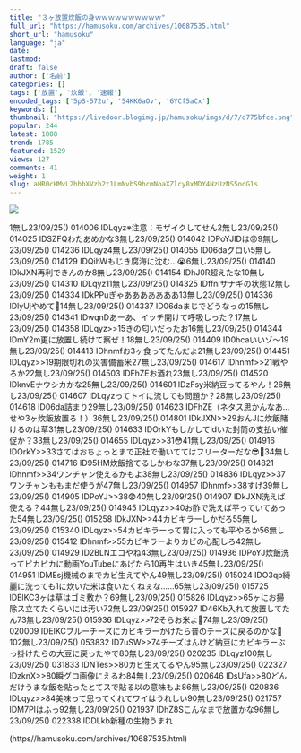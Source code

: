 ```yaml
---
title: "３ヶ放置炊飯の身ｗｗｗｗｗｗｗｗｗｗ"
full_url: "https://hamusoku.com/archives/10687535.html"
short_url: "hamusoku"
language: "ja"
date: 
lastmod: 
draft: false
author: ['名前']
categories: []
tags: ['放置', '炊飯', '速報']
encoded_tags: ['5pS-572u', '54KK6aOv', '6YCf5aCx']
keywords: []
thumbnail: "https://livedoor.blogimg.jp/hamusoku/imgs/d/7/d775bfce.png"
popular: 244
latest: 1808
trend: 1785
featured: 1529
views: 127
comments: 41
weight: 1
slug: aHR0cHMvL2hhbXVzb2t1LmNvbS9hcmNoaXZlcy8xMDY4NzUzNS5odG1s
---
```


![](https://livedoor.blogimg.jp/hamusoku/imgs/d/7/d775bfce.png)

1無し23/09/25() 014006 IDLqyz※注意：モザイクしてせん2無し23/09/25() 014025 IDSZFQわたあめかな3無し23/09/25() 014042 IDPoYJIDは😡9無し23/09/25() 014236 IDLqyz4無し23/09/25() 014055 ID06daグロい5無し23/09/25() 014129 IDQihWもじき腐海に沈む…😭6無し23/09/25() 014140 IDkJXN再利できんのか8無し23/09/25() 014154 IDhJ0R超えたな10無し23/09/25() 014310 IDLqyz11無し23/09/25() 014325 IDffniサナギの状態12無し23/09/25() 014334 IDkPPuぎゃあああああああ13無し23/09/25() 014336 IDlyUjやめて🥺14無し23/09/25() 014337 ID06daまじでどうなっの15無し23/09/25() 014341 IDwqnDあーあ、イッチ開けて呼吸しった？17無し23/09/25() 014358 IDLqyz>>15きの匂いだったお16無し23/09/25() 014344 IDmY2m更に放置し続けて察ぜ！18無し23/09/25() 014409 ID0hcaいいゾ～19無し23/09/25() 014413 IDhnmfお3ヶ食ってたんだよ21無し23/09/25() 014451 IDLqyz>>19期限切れの災害備蓄米27無し23/09/25() 014617 IDhnmf>>21戦やろか22無し23/09/25() 014503 IDFhZEお酒れ23無し23/09/25() 014520 IDknvEナウシカかな25無し23/09/25() 014601 IDzFsy米納豆ってるやん！26無し23/09/25() 014607 IDLqyzってトイに流しても問題か？28無し23/09/25() 014618 ID06da詰まり29無し23/09/25() 014623 IDFhZE（ネタス思かんなあ…せや3ヶ炊飯放置ろ！）36無し23/09/25() 014801 IDkJXN>>29おんJに炊飯賭けるのは草31無し23/09/25() 014633 IDOrkYもしかしてidいた封筒の支払い催促か？33無し23/09/25() 014655 IDLqyz>>31😳41無し23/09/25() 014916 IDOrkY>>33さてはおちょっとまで正社で働いててはフリーターだな😎🤞34無し23/09/25() 014716 ID95HM炊飯捨てるしかわな37無し23/09/25() 014821 IDhnmf>>34ワンチャン使えるかもよ38無し23/09/25() 014836 IDLqyz>>37ワンチャンももまだ使うが47無し23/09/25() 014957 IDhnmf>>38すげ39無し23/09/25() 014905 IDPoYJ>>38😨40無し23/09/25() 014907 IDkJXN洗えば使える？44無し23/09/25() 014945 IDLqyz>>40お酢で洗えば平っていてあった54無し23/09/25() 015258 IDkJXN>>44カビキラーしかだろ55無し23/09/25() 015340 IDLqyz>>54カビキラーって胃に入っても平やろか56無し23/09/25() 015412 IDhnmf>>55カビキラーよりカビの心配しろ42無し23/09/25() 014929 ID2BLNエコやね43無し23/09/25() 014936 IDPoYJ炊飯洗ってピカピカに動画YouTubeにあげたら10再生はいき45無し23/09/25() 014951 IDMEsj機械のまでカビ生えてやん49無し23/09/25() 015024 IDO3qp綺麗に洗っても1に炊いた米は食いたくねぇな……65無し23/09/25() 015725 IDElKC3ヶは草はゴミ敷か？69無し23/09/25() 015826 IDLqyz>>65ヶにお掃除ス立てたくらいには汚い72無し23/09/25() 015927 ID46Kb入れて放置してたん73無し23/09/25() 015936 IDLqyz>>72そらお米よ🌾74無し23/09/25() 020009 IDElKCブルーチーズにカビキラーかけたら普のチーズに戻るのかな🤔102無し23/09/25() 053832 ID7uSW>>74チーズはんけど納豆にカビキラーぶっ掛けたらの大豆に戻ったやで80無し23/09/25() 020235 IDLqyz100無し23/09/25() 031833 IDNTes>>80カビ生えてるやん95無し23/09/25() 022327 IDzknX>>80瞬グロ画像にえるわ84無し23/09/25() 020646 IDsUfa>>80どんだけうまな飯を貼ったとてスで貼る以の意味もよ86無し23/09/25() 020836 IDLqyz>>84美味って思ってくれてワイはうれしい90無し23/09/25() 021757 IDM7PIはふっ92無し23/09/25() 021937 IDhZ8Sこんなまで放置かな96無し23/09/25() 022338 IDDLkb新種の生物うまれ

(https//hamusoku.com/archives/10687535.html)
